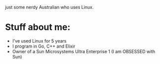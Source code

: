 just some nerdy Australian who uses Linux.
# Stuff about me:
- I've used Linux for 5 years
- I program in Go, C++ and Elixir
- Owner of a Sun Microsystems Ultra Enterprise 1 (I am OBSESSED with Sun)